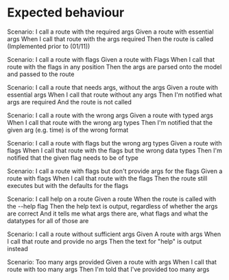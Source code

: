 # Expected behaviour

Scenario: I call a route with the required args
Given a route with essential args
When I call that route with the args required
Then the route is called
(Implemented prior to (01/11))

Scenario: I call a route with flags
Given a route with Flags
When I call that route with the flags in any position
Then the args are parsed onto the model and passed to the route

Scenario: I call a route that needs args, without the args
Given a route with essential args
When I call that route without any args
Then I'm notified what args are required
And the route is not called

Scenario: I call a route with the wrong args
Given a route with typed args
When I call that route with the wrong arg types
Then I'm notified that the given arg (e.g. time) is of the wrong format

Scenario: I call a route with flags but the wrong arg types
Given a route with flags
When I call that route with the flags but the wrong data types
Then I'm notified that the given flag needs to be of type

Scenario: I call a route with flags but don't provide args for the flags
Given a route with flags
When I call that route with the flags
Then the route still executes but with the defaults for the flags

Scenario: I call help on a route
Given a route
When the route is called with the --help flag
Then the help text is output, regardless of whether the args are correct
And it tells me what args there are, what flags and what the datatypes for all of those are

Scenario: I call a route without sufficient args
Given A route with args
When I call that route and provide no args
Then the text for "help" is output instead

Scenario: Too many args provided
Given a route with args
When I call that route with too many args
Then I'm told that I've provided too many args
